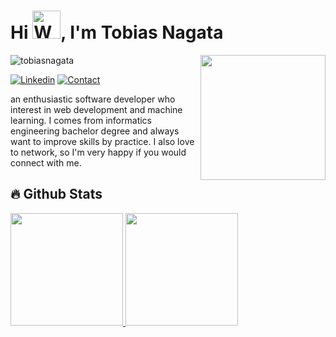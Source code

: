 <h1>Hi <img src="https://raw.githubusercontent.com/nixin72/nixin72/master/wave.gif" 
  alt="Waving hand animated gif"
  height="45"
  width="45" />, I'm Tobias Nagata</h1>

<img align="right" src="https://c.tenor.com/7oC5d_Q0GfcAAAAi/chillhop-lofi.gif" width='200'/>

<p align="left"> <img src="https://komarev.com/ghpvc/?username=tobiasnagata&label=Profile%20views&color=0e75b6&style=flat" alt="tobiasnagata" /> </p>

[![Linkedin](https://img.shields.io/badge/MY%20PROFILE-Linkedin-blue?style=for-the-badge&logo=linkedin)](https://www.linkedin.com/in/tobias-nagata-budimartono/) 
[![Contact](https://img.shields.io/badge/CONTACT-GMAIL-yellow?style=for-the-badge&logo=gmail&logoColor=white)](mailto:tobiasnagata77@gmail.com)

an enthusiastic software developer who interest in web development and machine learning. I comes from informatics engineering bachelor degree and always want to improve skills by practice. I also love to network, so I'm very happy if you would connect with me.

## 🔥 Github Stats

<a href="https://github.com/tobiasnagata">
  <img height="180em" src="https://github-readme-stats-eight-theta.vercel.app/api?username=tobiasnagata&show_icons=true&theme=radical&title_color=ff3068&include_all_commits=true&count_private=true"/>
  <img height="180em" src="https://github-readme-stats-eight-theta.vercel.app/api/top-langs/?username=tobiasnagata&layout=compact&langs_count=8&theme=radical&title_color=ff3068"/>
</a>

